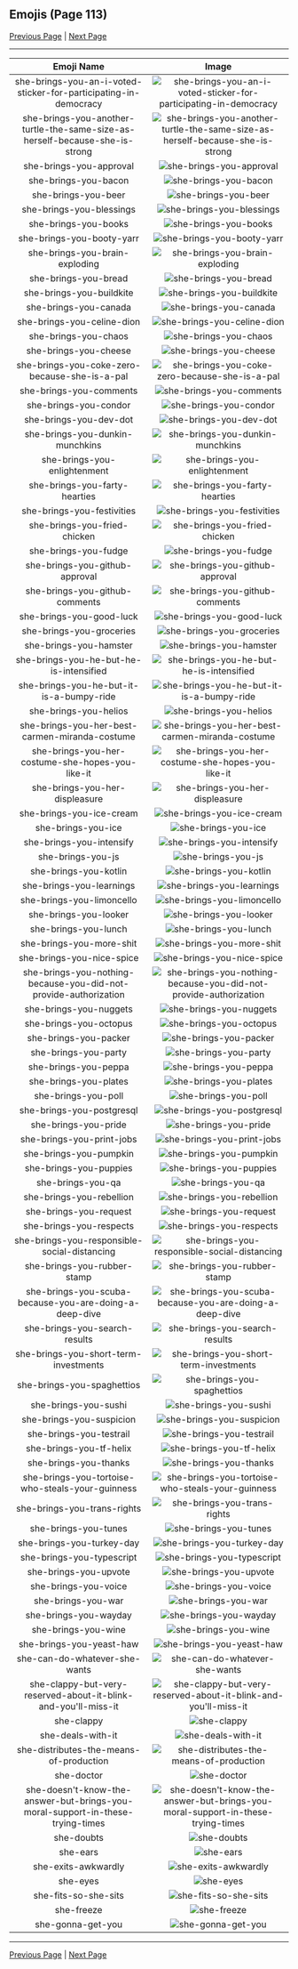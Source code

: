 
## Emojis (Page 113)

[Previous Page](/docs/hc/page-s-0112.md)
  | [Next Page](/docs/hc/page-s-0114.md)

<hr />

|Emoji Name|Image|
| :-: | :-: |
|she-brings-you-an-i-voted-sticker-for-participating-in-democracy| ![she-brings-you-an-i-voted-sticker-for-participating-in-democracy](/emojis/hc/she-brings-you-an-i-voted-sticker-for-participating-in-democracy.png)|
|she-brings-you-another-turtle-the-same-size-as-herself-because-she-is-strong| ![she-brings-you-another-turtle-the-same-size-as-herself-because-she-is-strong](/emojis/hc/she-brings-you-another-turtle-the-same-size-as-herself-because-she-is-strong.png)|
|she-brings-you-approval| ![she-brings-you-approval](/emojis/hc/she-brings-you-approval.png)|
|she-brings-you-bacon| ![she-brings-you-bacon](/emojis/hc/she-brings-you-bacon.png)|
|she-brings-you-beer| ![she-brings-you-beer](/emojis/hc/she-brings-you-beer.png)|
|she-brings-you-blessings| ![she-brings-you-blessings](/emojis/hc/she-brings-you-blessings.png)|
|she-brings-you-books| ![she-brings-you-books](/emojis/hc/she-brings-you-books.png)|
|she-brings-you-booty-yarr| ![she-brings-you-booty-yarr](/emojis/hc/she-brings-you-booty-yarr.png)|
|she-brings-you-brain-exploding| ![she-brings-you-brain-exploding](/emojis/hc/she-brings-you-brain-exploding.png)|
|she-brings-you-bread| ![she-brings-you-bread](/emojis/hc/she-brings-you-bread.png)|
|she-brings-you-buildkite| ![she-brings-you-buildkite](/emojis/hc/she-brings-you-buildkite.png)|
|she-brings-you-canada| ![she-brings-you-canada](/emojis/hc/she-brings-you-canada.png)|
|she-brings-you-celine-dion| ![she-brings-you-celine-dion](/emojis/hc/she-brings-you-celine-dion.jpg)|
|she-brings-you-chaos| ![she-brings-you-chaos](/emojis/hc/she-brings-you-chaos.png)|
|she-brings-you-cheese| ![she-brings-you-cheese](/emojis/hc/she-brings-you-cheese.png)|
|she-brings-you-coke-zero-because-she-is-a-pal| ![she-brings-you-coke-zero-because-she-is-a-pal](/emojis/hc/she-brings-you-coke-zero-because-she-is-a-pal.png)|
|she-brings-you-comments| ![she-brings-you-comments](/emojis/hc/she-brings-you-comments.gif)|
|she-brings-you-condor| ![she-brings-you-condor](/emojis/hc/she-brings-you-condor.png)|
|she-brings-you-dev-dot| ![she-brings-you-dev-dot](/emojis/hc/she-brings-you-dev-dot.png)|
|she-brings-you-dunkin-munchkins| ![she-brings-you-dunkin-munchkins](/emojis/hc/she-brings-you-dunkin-munchkins.png)|
|she-brings-you-enlightenment| ![she-brings-you-enlightenment](/emojis/hc/she-brings-you-enlightenment.png)|
|she-brings-you-farty-hearties| ![she-brings-you-farty-hearties](/emojis/hc/she-brings-you-farty-hearties.png)|
|she-brings-you-festivities| ![she-brings-you-festivities](/emojis/hc/she-brings-you-festivities.png)|
|she-brings-you-fried-chicken| ![she-brings-you-fried-chicken](/emojis/hc/she-brings-you-fried-chicken.png)|
|she-brings-you-fudge| ![she-brings-you-fudge](/emojis/hc/she-brings-you-fudge.png)|
|she-brings-you-github-approval| ![she-brings-you-github-approval](/emojis/hc/she-brings-you-github-approval.png)|
|she-brings-you-github-comments| ![she-brings-you-github-comments](/emojis/hc/she-brings-you-github-comments.png)|
|she-brings-you-good-luck| ![she-brings-you-good-luck](/emojis/hc/she-brings-you-good-luck.png)|
|she-brings-you-groceries| ![she-brings-you-groceries](/emojis/hc/she-brings-you-groceries.png)|
|she-brings-you-hamster| ![she-brings-you-hamster](/emojis/hc/she-brings-you-hamster.png)|
|she-brings-you-he-but-he-is-intensified| ![she-brings-you-he-but-he-is-intensified](/emojis/hc/she-brings-you-he-but-he-is-intensified.gif)|
|she-brings-you-he-but-it-is-a-bumpy-ride| ![she-brings-you-he-but-it-is-a-bumpy-ride](/emojis/hc/she-brings-you-he-but-it-is-a-bumpy-ride.gif)|
|she-brings-you-helios| ![she-brings-you-helios](/emojis/hc/she-brings-you-helios.png)|
|she-brings-you-her-best-carmen-miranda-costume| ![she-brings-you-her-best-carmen-miranda-costume](/emojis/hc/she-brings-you-her-best-carmen-miranda-costume.png)|
|she-brings-you-her-costume-she-hopes-you-like-it| ![she-brings-you-her-costume-she-hopes-you-like-it](/emojis/hc/she-brings-you-her-costume-she-hopes-you-like-it.png)|
|she-brings-you-her-displeasure| ![she-brings-you-her-displeasure](/emojis/hc/she-brings-you-her-displeasure.png)|
|she-brings-you-ice-cream| ![she-brings-you-ice-cream](/emojis/hc/she-brings-you-ice-cream.png)|
|she-brings-you-ice| ![she-brings-you-ice](/emojis/hc/she-brings-you-ice.png)|
|she-brings-you-intensify| ![she-brings-you-intensify](/emojis/hc/she-brings-you-intensify.gif)|
|she-brings-you-js| ![she-brings-you-js](/emojis/hc/she-brings-you-js.png)|
|she-brings-you-kotlin| ![she-brings-you-kotlin](/emojis/hc/she-brings-you-kotlin.png)|
|she-brings-you-learnings| ![she-brings-you-learnings](/emojis/hc/she-brings-you-learnings.png)|
|she-brings-you-limoncello| ![she-brings-you-limoncello](/emojis/hc/she-brings-you-limoncello.png)|
|she-brings-you-looker| ![she-brings-you-looker](/emojis/hc/she-brings-you-looker.png)|
|she-brings-you-lunch| ![she-brings-you-lunch](/emojis/hc/she-brings-you-lunch.png)|
|she-brings-you-more-shit| ![she-brings-you-more-shit](/emojis/hc/she-brings-you-more-shit.png)|
|she-brings-you-nice-spice| ![she-brings-you-nice-spice](/emojis/hc/she-brings-you-nice-spice.png)|
|she-brings-you-nothing-because-you-did-not-provide-authorization| ![she-brings-you-nothing-because-you-did-not-provide-authorization](/emojis/hc/she-brings-you-nothing-because-you-did-not-provide-authorization.png)|
|she-brings-you-nuggets| ![she-brings-you-nuggets](/emojis/hc/she-brings-you-nuggets.png)|
|she-brings-you-octopus| ![she-brings-you-octopus](/emojis/hc/she-brings-you-octopus.png)|
|she-brings-you-packer| ![she-brings-you-packer](/emojis/hc/she-brings-you-packer.png)|
|she-brings-you-party| ![she-brings-you-party](/emojis/hc/she-brings-you-party.gif)|
|she-brings-you-peppa| ![she-brings-you-peppa](/emojis/hc/she-brings-you-peppa.png)|
|she-brings-you-plates| ![she-brings-you-plates](/emojis/hc/she-brings-you-plates.png)|
|she-brings-you-poll| ![she-brings-you-poll](/emojis/hc/she-brings-you-poll.png)|
|she-brings-you-postgresql| ![she-brings-you-postgresql](/emojis/hc/she-brings-you-postgresql.png)|
|she-brings-you-pride| ![she-brings-you-pride](/emojis/hc/she-brings-you-pride.png)|
|she-brings-you-print-jobs| ![she-brings-you-print-jobs](/emojis/hc/she-brings-you-print-jobs.png)|
|she-brings-you-pumpkin| ![she-brings-you-pumpkin](/emojis/hc/she-brings-you-pumpkin.png)|
|she-brings-you-puppies| ![she-brings-you-puppies](/emojis/hc/she-brings-you-puppies.png)|
|she-brings-you-qa| ![she-brings-you-qa](/emojis/hc/she-brings-you-qa.gif)|
|she-brings-you-rebellion| ![she-brings-you-rebellion](/emojis/hc/she-brings-you-rebellion.png)|
|she-brings-you-request| ![she-brings-you-request](/emojis/hc/she-brings-you-request.png)|
|she-brings-you-respects| ![she-brings-you-respects](/emojis/hc/she-brings-you-respects.png)|
|she-brings-you-responsible-social-distancing| ![she-brings-you-responsible-social-distancing](/emojis/hc/she-brings-you-responsible-social-distancing.png)|
|she-brings-you-rubber-stamp| ![she-brings-you-rubber-stamp](/emojis/hc/she-brings-you-rubber-stamp.png)|
|she-brings-you-scuba-because-you-are-doing-a-deep-dive| ![she-brings-you-scuba-because-you-are-doing-a-deep-dive](/emojis/hc/she-brings-you-scuba-because-you-are-doing-a-deep-dive.png)|
|she-brings-you-search-results| ![she-brings-you-search-results](/emojis/hc/she-brings-you-search-results.png)|
|she-brings-you-short-term-investments| ![she-brings-you-short-term-investments](/emojis/hc/she-brings-you-short-term-investments.png)|
|she-brings-you-spaghettios| ![she-brings-you-spaghettios](/emojis/hc/she-brings-you-spaghettios.png)|
|she-brings-you-sushi| ![she-brings-you-sushi](/emojis/hc/she-brings-you-sushi.png)|
|she-brings-you-suspicion| ![she-brings-you-suspicion](/emojis/hc/she-brings-you-suspicion.png)|
|she-brings-you-testrail| ![she-brings-you-testrail](/emojis/hc/she-brings-you-testrail.png)|
|she-brings-you-tf-helix| ![she-brings-you-tf-helix](/emojis/hc/she-brings-you-tf-helix.png)|
|she-brings-you-thanks| ![she-brings-you-thanks](/emojis/hc/she-brings-you-thanks.png)|
|she-brings-you-tortoise-who-steals-your-guinness| ![she-brings-you-tortoise-who-steals-your-guinness](/emojis/hc/she-brings-you-tortoise-who-steals-your-guinness.png)|
|she-brings-you-trans-rights| ![she-brings-you-trans-rights](/emojis/hc/she-brings-you-trans-rights.png)|
|she-brings-you-tunes| ![she-brings-you-tunes](/emojis/hc/she-brings-you-tunes.png)|
|she-brings-you-turkey-day| ![she-brings-you-turkey-day](/emojis/hc/she-brings-you-turkey-day.png)|
|she-brings-you-typescript| ![she-brings-you-typescript](/emojis/hc/she-brings-you-typescript.png)|
|she-brings-you-upvote| ![she-brings-you-upvote](/emojis/hc/she-brings-you-upvote.png)|
|she-brings-you-voice| ![she-brings-you-voice](/emojis/hc/she-brings-you-voice.png)|
|she-brings-you-war| ![she-brings-you-war](/emojis/hc/she-brings-you-war.png)|
|she-brings-you-wayday| ![she-brings-you-wayday](/emojis/hc/she-brings-you-wayday.png)|
|she-brings-you-wine| ![she-brings-you-wine](/emojis/hc/she-brings-you-wine.png)|
|she-brings-you-yeast-haw| ![she-brings-you-yeast-haw](/emojis/hc/she-brings-you-yeast-haw.png)|
|she-can-do-whatever-she-wants| ![she-can-do-whatever-she-wants](/emojis/hc/she-can-do-whatever-she-wants.png)|
|she-clappy-but-very-reserved-about-it-blink-and-you'll-miss-it| ![she-clappy-but-very-reserved-about-it-blink-and-you'll-miss-it](/emojis/hc/she-clappy-but-very-reserved-about-it-blink-and-you'll-miss-it.gif)|
|she-clappy| ![she-clappy](/emojis/hc/she-clappy.gif)|
|she-deals-with-it| ![she-deals-with-it](/emojis/hc/she-deals-with-it.gif)|
|she-distributes-the-means-of-production| ![she-distributes-the-means-of-production](/emojis/hc/she-distributes-the-means-of-production.gif)|
|she-doctor| ![she-doctor](/emojis/hc/she-doctor.png)|
|she-doesn't-know-the-answer-but-brings-you-moral-support-in-these-trying-times| ![she-doesn't-know-the-answer-but-brings-you-moral-support-in-these-trying-times](/emojis/hc/she-doesn't-know-the-answer-but-brings-you-moral-support-in-these-trying-times.png)|
|she-doubts| ![she-doubts](/emojis/hc/she-doubts.png)|
|she-ears| ![she-ears](/emojis/hc/she-ears.png)|
|she-exits-awkwardly| ![she-exits-awkwardly](/emojis/hc/she-exits-awkwardly.gif)|
|she-eyes| ![she-eyes](/emojis/hc/she-eyes.png)|
|she-fits-so-she-sits| ![she-fits-so-she-sits](/emojis/hc/she-fits-so-she-sits.png)|
|she-freeze| ![she-freeze](/emojis/hc/she-freeze.png)|
|she-gonna-get-you| ![she-gonna-get-you](/emojis/hc/she-gonna-get-you.png)|

<hr/>

[Previous Page](/docs/hc/page-s-0112.md)
  | [Next Page](/docs/hc/page-s-0114.md)